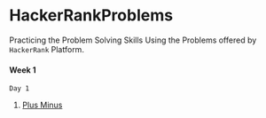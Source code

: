 # HackerRankProblems
Practicing the Problem Solving Skills Using the Problems offered by `HackerRank` Platform.

#### Week 1
`Day 1`
1. [Plus Minus](Day%201/Plus%20Minus.cpp)
